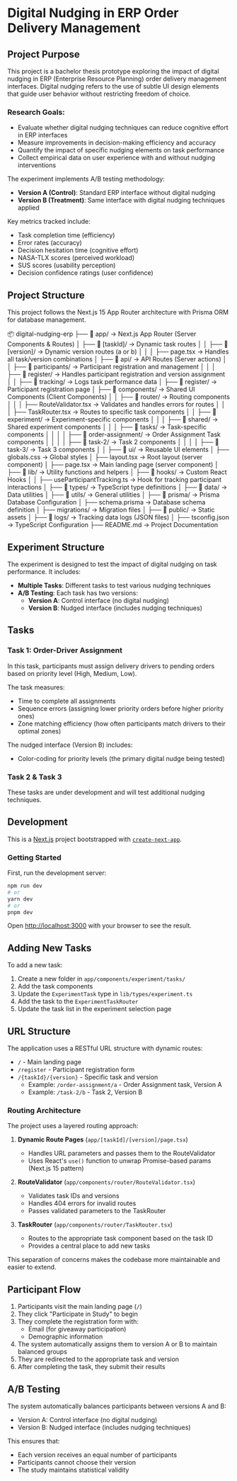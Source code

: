 # Digital Nudging in ERP Order Delivery Management

## Project Purpose

This project is a bachelor thesis prototype exploring the impact of digital nudging in ERP (Enterprise Resource Planning) order delivery management interfaces. Digital nudging refers to the use of subtle UI design elements that guide user behavior without restricting freedom of choice.

### Research Goals:
- Evaluate whether digital nudging techniques can reduce cognitive effort in ERP interfaces
- Measure improvements in decision-making efficiency and accuracy
- Quantify the impact of specific nudging elements on task performance
- Collect empirical data on user experience with and without nudging interventions

The experiment implements A/B testing methodology:
- **Version A (Control)**: Standard ERP interface without digital nudging
- **Version B (Treatment)**: Same interface with digital nudging techniques applied

Key metrics tracked include:
- Task completion time (efficiency)
- Error rates (accuracy)
- Decision hesitation time (cognitive effort)
- NASA-TLX scores (perceived workload)
- SUS scores (usability perception)
- Decision confidence ratings (user confidence)

## Project Structure

This project follows the Next.js 15 App Router architecture with Prisma ORM for database management.

📦 digital-nudging-erp
├── 📂 app/ → Next.js App Router (Server Components & Routes)
│ ├── 📂 [taskId]/ → Dynamic task routes
│ │ ├── 📂 [version]/ → Dynamic version routes (a or b)
│ │ │ ├── page.tsx → Handles all task/version combinations
│ ├── 📂 api/ → API Routes (Server actions)
│ │ ├── 📂 participants/ → Participant registration and management
│ │ │ ├── 📂 register/ → Handles participant registration and version assignment
│ │ ├── 📂 tracking/ → Logs task performance data
│ ├── 📂 register/ → Participant registration page
│ ├── 📂 components/ → Shared UI Components (Client Components)
│ │ ├── 📂 router/ → Routing components
│ │ │ ├── RouteValidator.tsx → Validates and handles errors for routes
│ │ │ ├── TaskRouter.tsx → Routes to specific task components
│ │ ├── 📂 experiment/ → Experiment-specific components
│ │ │ ├── 📂 shared/ → Shared experiment components
│ │ │ ├── 📂 tasks/ → Task-specific components
│ │ │ │ ├── 📂 order-assignment/ → Order Assignment Task components
│ │ │ │ ├── 📂 task-2/ → Task 2 components
│ │ │ │ ├── 📂 task-3/ → Task 3 components
│ │ ├── 📂 ui/ → Reusable UI elements
│ ├── globals.css → Global styles
│ ├── layout.tsx → Root layout (server component)
│ ├── page.tsx → Main landing page (server component)
│
├── 📂 lib/ → Utility functions and helpers
│ ├── 📂 hooks/ → Custom React Hooks
│ │ ├── useParticipantTracking.ts → Hook for tracking participant interactions
│ ├── 📂 types/ → TypeScript type definitions
│ ├── 📂 data/ → Data utilities
│ ├── 📂 utils/ → General utilities
│
├── 📂 prisma/ → Prisma Database Configuration
│ ├── schema.prisma → Database schema definition
│ ├── migrations/ → Migration files
│
├── 📂 public/ → Static assets
│
├── 📂 logs/ → Tracking data logs (JSON files)
│
├── tsconfig.json → TypeScript Configuration
├── README.md → Project Documentation

## Experiment Structure

The experiment is designed to test the impact of digital nudging on task performance. It includes:

- **Multiple Tasks**: Different tasks to test various nudging techniques
- **A/B Testing**: Each task has two versions:
  - **Version A**: Control interface (no digital nudging)
  - **Version B**: Nudged interface (includes nudging techniques)

## Tasks

### Task 1: Order-Driver Assignment

In this task, participants must assign delivery drivers to pending orders based on priority level (High, Medium, Low).

The task measures:
- Time to complete all assignments
- Sequence errors (assigning lower priority orders before higher priority ones)
- Zone matching efficiency (how often participants match drivers to their optimal zones)

The nudged interface (Version B) includes:
- Color-coding for priority levels (the primary digital nudge being tested)

### Task 2 & Task 3

These tasks are under development and will test additional nudging techniques.

## Development

This is a [Next.js](https://nextjs.org/) project bootstrapped with [`create-next-app`](https://github.com/vercel/next.js/tree/canary/packages/create-next-app).

### Getting Started

First, run the development server:

```bash
npm run dev
# or
yarn dev
# or
pnpm dev
```

Open [http://localhost:3000](http://localhost:3000) with your browser to see the result.

## Adding New Tasks

To add a new task:

1. Create a new folder in `app/components/experiment/tasks/`
2. Add the task components
3. Update the `ExperimentTask` type in `lib/types/experiment.ts`
4. Add the task to the `ExperimentTaskRouter`
5. Update the task list in the experiment selection page

## URL Structure

The application uses a RESTful URL structure with dynamic routes:

- `/` - Main landing page
- `/register` - Participant registration form
- `/{taskId}/{version}` - Specific task and version
  - Example: `/order-assignment/a` - Order Assignment task, Version A
  - Example: `/task-2/b` - Task 2, Version B

### Routing Architecture

The project uses a layered routing approach:

1. **Dynamic Route Pages** (`app/[taskId]/[version]/page.tsx`)
   - Handles URL parameters and passes them to the RouteValidator
   - Uses React's `use()` function to unwrap Promise-based params (Next.js 15 pattern)

2. **RouteValidator** (`app/components/router/RouteValidator.tsx`)
   - Validates task IDs and versions
   - Handles 404 errors for invalid routes
   - Passes validated parameters to the TaskRouter

3. **TaskRouter** (`app/components/router/TaskRouter.tsx`)
   - Routes to the appropriate task component based on the task ID
   - Provides a central place to add new tasks

This separation of concerns makes the codebase more maintainable and easier to extend.

## Participant Flow

1. Participants visit the main landing page (`/`)
2. They click "Participate in Study" to begin
3. They complete the registration form with:
   - Email (for giveaway participation)
   - Demographic information
4. The system automatically assigns them to version A or B to maintain balanced groups
5. They are redirected to the appropriate task and version
6. After completing the task, they submit their results

## A/B Testing

The system automatically balances participants between versions A and B:

- Version A: Control interface (no digital nudging)
- Version B: Nudged interface (includes nudging techniques)

This ensures that:
- Each version receives an equal number of participants
- Participants cannot choose their version
- The study maintains statistical validity
